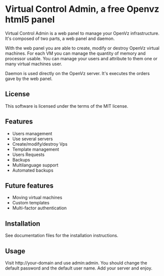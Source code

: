# Virtual Control Admin, a free Openvz html5 panel

Virtual Control Admin is a web panel to manage your OpenVz infrastructure.
It's composed of two parts, a web panel and daemon.

With the web panel you are able to create, modify or destroy OpenVz virtual
machines. For each VM you can manage the quantity of memory and processor
usable. You can manage your users and attribute to them one or many virtual
machines user.

Daemon is used directly on the OpenVz server. It's executes the orders gave
by the web panel.

## License

This software is licensed under the terms of the MIT license.

## Features

* Users management
* Use several servers
* Create/modify/destroy Vps
* Template management
* Users Requests
* Backups
* Multilanguage support
* Automated backups

## Future features

* Moving virtual machines
* Custom templates
* Multi-factor authentication

## Installation

See documentation files for the installation instructions.

## Usage

Visit http://your-domain and use admin:admin. You should change the default
password and the default user name. Add your server and enjoy.

